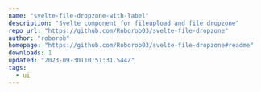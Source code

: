 ```yaml
---
name: "svelte-file-dropzone-with-label"
description: "Svelte component for fileupload and file dropzone"
repo_url: "https://github.com/Roborob03/svelte-file-dropzone"
author: "roborob"
homepage: "https://github.com/Roborob03/svelte-file-dropzone#readme"
downloads: 1
updated: "2023-09-30T10:51:31.544Z"
tags: 
  - ui
---
```

